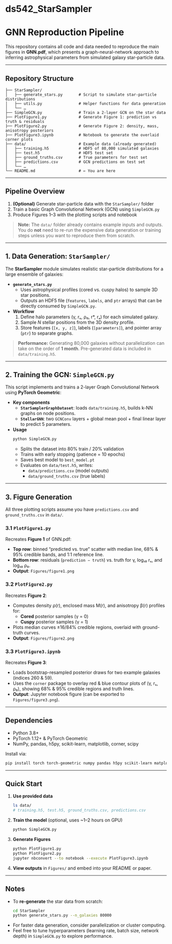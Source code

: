 # ds542_StarSampler

# GNN Reproduction Pipeline

This repository contains all code and data needed to reproduce the main figures in **GNN.pdf**, which presents a graph-neural-network approach to inferring astrophysical parameters from simulated galaxy star-particle data.

---

## Repository Structure

```
├── StarSampler/  
│   ├── generate_stars.py       # Script to simulate star-particle distributions  
│   ├── utils.py                # Helper functions for data generation  
│   └── …                        
├── SimpleGCN.py                # Train a 2-layer GCN on the star data  
├── PlotFigure1.py              # Generate Figure 1: prediction vs truth & residuals  
├── PlotFigure2.py              # Generate Figure 2: density, mass, anisotropy posteriors  
├── PlotFigure3.ipynb           # Notebook to generate the overlaid corner plots  
├── data/                       # Example data (already generated)  
│   ├── training.h5             # HDF5 of 80,000 simulated galaxies  
│   ├── test.h5                 # HDF5 test set  
│   ├── ground_truths.csv       # True parameters for test set  
│   ├── predictions.csv         # GCN predictions on test set  
│   └── …                        
└── README.md                   # ← You are here  
```

---

## Pipeline Overview

1. **(Optional)** Generate star-particle data with the `StarSampler/` folder  
2. Train a basic Graph Convolutional Network (GCN) using `SimpleGCN.py`  
3. Produce Figures 1–3 with the plotting scripts and notebook  

> **Note:** The `data/` folder already contains example inputs and outputs. You do **not** need to re-run the expensive data generation or training steps unless you want to reproduce them from scratch.

---

## 1. Data Generation: `StarSampler/`

The **StarSampler** module simulates realistic star-particle distributions for a large ensemble of galaxies:

- **`generate_stars.py`**  
  - Uses astrophysical profiles (cored vs. cuspy halos) to sample 3D star positions.  
  - Outputs an HDF5 file (`features`, `labels`, and `ptr` arrays) that can be directly consumed by `SimpleGCN.py`.  
- **Workflow**  
  1. Define halo parameters (γ, rₛ, ρ₀, r\*, rₐ) for each simulated galaxy.  
  2. Sample *N* stellar positions from the 3D density profile.  
  3. Store features (`[x, y, z]`), labels (`[parameters]`), and pointer array (`ptr`) to separate graphs.

> **Performance:** Generating 80,000 galaxies without parallelization can take on the order of **1 month**. Pre-generated data is included in `data/training.h5`.

---

## 2. Training the GCN: `SimpleGCN.py`

This script implements and trains a 2-layer Graph Convolutional Network using **PyTorch Geometric**:

- **Key components**  
  - **`StarSamplerGraphDataset`**: loads `data/training.h5`, builds k-NN graphs on node positions.  
  - **`StellarGNN`**: two `GCNConv` layers + global mean pool + final linear layer to predict 5 parameters.  
- **Usage**  
  ```bash
  python SimpleGCN.py
  ```
  - Splits the dataset into 80% train / 20% validation  
  - Trains with early stopping (patience = 10 epochs)  
  - Saves best model to `best_model.pt`  
  - Evaluates on `data/test.h5`, writes:  
    - `data/predictions.csv` (model outputs)  
    - `data/ground_truths.csv` (true labels)  

---

## 3. Figure Generation

All three plotting scripts assume you have `predictions.csv` and `ground_truths.csv` in `data/`.

### 3.1 `PlotFigure1.py`  
Recreates **Figure 1** of GNN.pdf:  
- **Top row**: binned “predicted vs. true” scatter with median line, 68% & 95% credible bands, and 1:1 reference line.  
- **Bottom row**: residuals (`prediction − truth`) vs. truth for γ, log₁₀ rₛ, and log₁₀ ρ₀.  
- **Output**: `Figures/figure1.png`

### 3.2 `PlotFigure2.py`  
Recreates **Figure 2**:  
- Computes density ρ(r), enclosed mass M(r), and anisotropy β(r) profiles for:  
  - **Cored** posterior samples (γ = 0)  
  - **Cuspy** posterior samples (γ = 1)  
- Plots median curves ±16/84% credible regions, overlaid with ground-truth curves.  
- **Output**: `Figures/figure2.png`

### 3.3 `PlotFigure3.ipynb`  
Recreates **Figure 3**:  
- Loads bootstrap-resampled posterior draws for two example galaxies (indices 260 & 59).  
- Uses the `corner` package to overlay red & blue contour plots of (γ, rₛ, ρ₀), showing 68% & 95% credible regions and truth lines.  
- **Output**: Jupyter notebook figure (can be exported to `Figures/figure3.png`).

---

## Dependencies

- Python 3.8+  
- PyTorch 1.12+ & PyTorch Geometric  
- NumPy, pandas, h5py, scikit-learn, matplotlib, corner, scipy  

Install via:

```bash
pip install torch torch-geometric numpy pandas h5py scikit-learn matplotlib corner scipy
```

---

## Quick Start

1. **Use provided data**  
   ```bash
   ls data/
   # training.h5, test.h5, ground_truths.csv, predictions.csv
   ```
2. **Train the model** (optional, uses ~1–2 hours on GPU)  
   ```bash
   python SimpleGCN.py
   ```
3. **Generate Figures**  
   ```bash
   python PlotFigure1.py
   python PlotFigure2.py
   jupyter nbconvert --to notebook --execute PlotFigure3.ipynb
   ```
4. **View outputs** in `Figures/` and embed into your README or paper.

---

## Notes

- To **re-generate** the star data from scratch:  
  ```bash
  cd StarSampler
  python generate_stars.py --n_galaxies 80000
  ```
- For faster data generation, consider parallelization or cluster computing.  
- Feel free to tune hyperparameters (learning rate, batch size, network depth) in `SimpleGCN.py` to explore performance.
